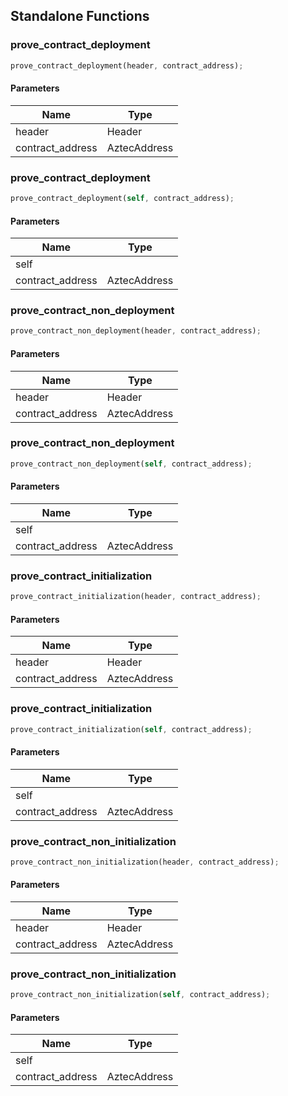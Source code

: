 ## Standalone Functions

### prove_contract_deployment

```rust
prove_contract_deployment(header, contract_address);
```

#### Parameters
| Name | Type |
| --- | --- |
| header | Header |
| contract_address | AztecAddress |

### prove_contract_deployment

```rust
prove_contract_deployment(self, contract_address);
```

#### Parameters
| Name | Type |
| --- | --- |
| self |  |
| contract_address | AztecAddress |

### prove_contract_non_deployment

```rust
prove_contract_non_deployment(header, contract_address);
```

#### Parameters
| Name | Type |
| --- | --- |
| header | Header |
| contract_address | AztecAddress |

### prove_contract_non_deployment

```rust
prove_contract_non_deployment(self, contract_address);
```

#### Parameters
| Name | Type |
| --- | --- |
| self |  |
| contract_address | AztecAddress |

### prove_contract_initialization

```rust
prove_contract_initialization(header, contract_address);
```

#### Parameters
| Name | Type |
| --- | --- |
| header | Header |
| contract_address | AztecAddress |

### prove_contract_initialization

```rust
prove_contract_initialization(self, contract_address);
```

#### Parameters
| Name | Type |
| --- | --- |
| self |  |
| contract_address | AztecAddress |

### prove_contract_non_initialization

```rust
prove_contract_non_initialization(header, contract_address);
```

#### Parameters
| Name | Type |
| --- | --- |
| header | Header |
| contract_address | AztecAddress |

### prove_contract_non_initialization

```rust
prove_contract_non_initialization(self, contract_address);
```

#### Parameters
| Name | Type |
| --- | --- |
| self |  |
| contract_address | AztecAddress |

